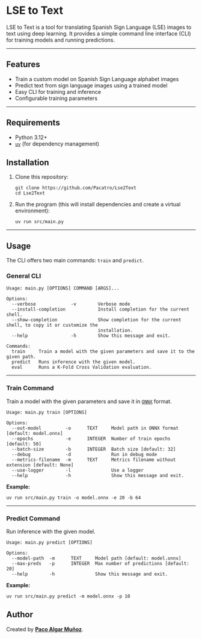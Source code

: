 # LSE to Text

LSE to Text is a tool for translating Spanish Sign Language (LSE) images to text using deep learning. It provides a simple command line interface (CLI) for training models and running predictions.

---

## Features

- Train a custom model on Spanish Sign Language alphabet images
- Predict text from sign language images using a trained model
- Easy CLI for training and inference
- Configurable training parameters

---

## Requirements

- Python 3.12+
- [`uv`](https://docs.astral.sh/uv/) (for dependency management)

## Installation

1. Clone this repository:

   ```terminal
   git clone https://github.com/Pacatro/Lse2Text
   cd Lse2Text
   ```

2. Run the program (this will install dependencies and create a virtual environment):

   ```terminal
   uv run src/main.py
   ```

---

## Usage

The CLI offers two main commands: `train` and `predict`.

### General CLI

```terminal
Usage: main.py [OPTIONS] COMMAND [ARGS]...

Options:
  --verbose             -v        Verbose mode
  --install-completion            Install completion for the current shell.
  --show-completion               Show completion for the current shell, to copy it or customize the
                                  installation.
  --help                -h        Show this message and exit.

Commands:
  train     Train a model with the given parameters and save it to the given path.
  predict   Runs inference with the given model.
  eval      Runs a K-Fold Cross Validation evaluation.
```

---

### Train Command

Train a model with the given parameters and save it in [`ONNX`](https://onnx.ai/) format.

```terminal
Usage: main.py train [OPTIONS]

Options:
  --out-model         -o      TEXT     Model path in ONNX format [default: model.onnx]
  --epochs            -e      INTEGER  Number of train epochs [default: 50]
  --batch-size        -b      INTEGER  Batch size [default: 32]
  --debug             -d               Run in debug mode
  --metrics-filename  -m      TEXT     Metrics filename without extension [default: None]
  --use-logger        -l               Use a logger
  --help              -h               Show this message and exit.
```

**Example:**

```terminal
uv run src/main.py train -o model.onnx -e 20 -b 64
```

---

### Predict Command

Run inference with the given model.

```terminal
Usage: main.py predict [OPTIONS]

Options:
  --model-path  -m      TEXT     Model path [default: model.onnx]
  --max-preds   -p      INTEGER  Max number of predictions [default: 20]
  --help        -h               Show this message and exit.
```

**Example:**

```terminal
uv run src/main.py predict -m model.onnx -p 10
```

## Author

Created by [**Paco Algar Muñoz**](https://github.com/Pacatro).
